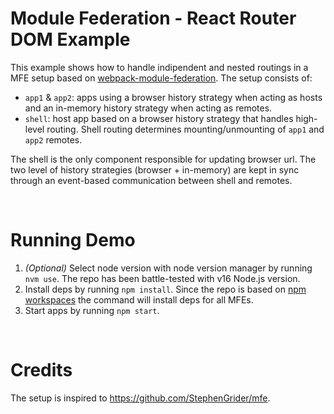 # Module Federation - React Router DOM Example

This example shows how to handle indipendent and nested routings in a MFE setup based on [webpack-module-federation](https://github.com/module-federation). The setup consists of:

- `app1` & `app2`: apps using a browser history strategy when acting as hosts and an in-memory history strategy when acting as remotes.
- `shell`: host app based on a browser history strategy that handles high-level routing. Shell routing determines mounting/unmounting of `app1` and `app2` remotes.

The shell is the only component responsible for updating browser url. The two level of history strategies (browser + in-memory) are kept in sync through an event-based communication between shell and remotes.

<br>

# Running Demo

1. _(Optional)_ Select node version with node version manager by running `nvm use`. The repo has been battle-tested with v16 Node.js version.
2. Install deps by running `npm install`. Since the repo is based on [npm workspaces](https://docs.npmjs.com/cli/v7/using-npm/workspaces) the command will install deps for all MFEs.
3. Start apps by running `npm start`.

<br>

# Credits

The setup is inspired to https://github.com/StephenGrider/mfe.
